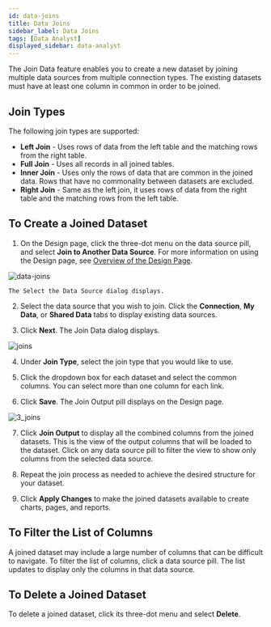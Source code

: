```yaml
---
id: data-joins
title: Data Joins
sidebar_label: Data Joins
tags: [Data Analyst]
displayed_sidebar: data-analyst
---
```


<div style={{textAlign: "justify"}}>

The Join Data feature enables you to create a new dataset by joining multiple data sources from multiple connection types. The existing datasets must have at least one column in common in order to be joined. 

## Join Types
The following join types are supported:
* **Left Join** - Uses rows of data from the left table and the matching rows from the right table.
* **Full Join** - Uses all records in all joined tables. 
* **Inner Join** - Uses only the rows of data that are common in the joined data. Rows that have no commonality between datasets are excluded. 
* **Right Join** - Same as the left join, it uses rows of data from the right table and the matching rows from the left table. 

## To Create a Joined Dataset

1. On the Design page, click the three-dot menu on the data source pill, and select **Join to Another Data Source**. For more information on using the Design page, see [Overview of the Design Page](../overview-of-design.md).

![data-joins](https://s3.amazonaws.com/cdn.qrvey.com/documentation_assets/ui-docs/datasets/Joins/data-joins-nv3.png#thumbnail-60) 

    The Select the Data Source dialog displays. 

2. Select the data source that you wish to join. Click the **Connection**, **My Data**, or **Shared Data** tabs to display existing data sources. 

3. Click **Next**. The Join Data dialog displays.  

![joins](https://s3.amazonaws.com/cdn.qrvey.com/documentation_assets/ui-docs/datasets/Joins/Join2.png#thumbnail-80) 

4. Under **Join Type**, select the join type that you would like to use.

5. Click the dropdown box for each dataset and select the common columns. You can select more than one column for each link. 

6. Click **Save**. The Join Output pill displays on the Design page. 

![3_joins](https://s3.amazonaws.com/cdn.qrvey.com/documentation_assets/ui-docs/datasets/Joins/3_joins.png#thumbnail)

7. Click **Join Output** to display all the combined columns from the joined datasets. This is the view of the output columns that will be loaded to the dataset. Click on any data source pill to filter the view to show only columns from the selected data source. 

8. Repeat the join process as needed to achieve the desired structure for your dataset. 

9. Click **Apply Changes** to make the joined datasets available to create charts, pages, and reports.

## To Filter the List of Columns
A joined dataset may include a large number of columns that can be difficult to navigate. To filter the list of columns, click a data source pill. The list updates to display only the columns in that data source. 

## To Delete a Joined Dataset
To delete a joined dataset, click its three-dot menu and select **Delete**. 

</div>